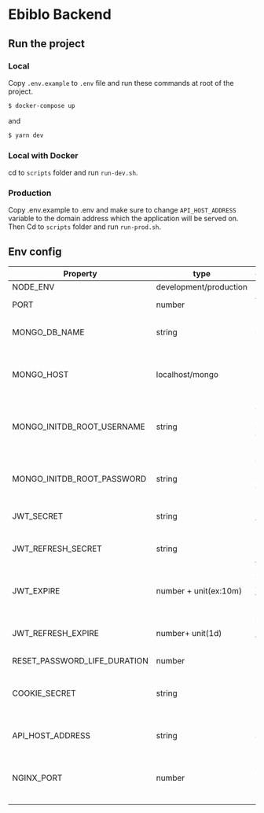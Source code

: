 # Ebiblo Backend

## Run the project

### Local

Copy `.env.example` to `.env` file and run these commands at root of the project.

```bash
$ docker-compose up
```

and

```bash
$ yarn dev
```

### Local with Docker

cd to `scripts` folder and run `run-dev.sh`.

### Production
Copy .env.example to .env and make sure to change `API_HOST_ADDRESS` variable to the domain address which the application will be served on.<br>
Then Cd to `scripts` folder and run `run-prod.sh`.


## Env config

| Property                     | type                   | description                               |
| ---------------------------- | ---------------------- | ----------------------------------------- |
| NODE_ENV                     | development/production |                                           |
| PORT                         | number                 | the port api runs on                      |
| MONGO_DB_NAME                | string                 | main database name                        |
| MONGO_HOST                   | localhost/mongo        | url of mongo (mongo if in container)      |
| MONGO_INITDB_ROOT_USERNAME   | string                 | also needed to connect with mongo compass |
| MONGO_INITDB_ROOT_PASSWORD   | string                 | also needed to connect with mongo compass |
| JWT_SECRET                   | string                 | secret used to sign                       |
| JWT_REFRESH_SECRET           | string                 | used to sign refresh token                |
| JWT_EXPIRE                   | number + unit(ex:10m)  | JWT access token life duration            |
| JWT_REFRESH_EXPIRE           | number+ unit(1d)       | JWT refresh token life duration           |
| RESET_PASSWORD_LIFE_DURATION | number                 | in minutes                                |
| COOKIE_SECRET                | string                 | used to sign session ids(admin panel)     |
| API_HOST_ADDRESS             | string                 | host address (localhost)                  |
| NGINX_PORT                   | number                 | nginx exposed port (default is 80)        |

